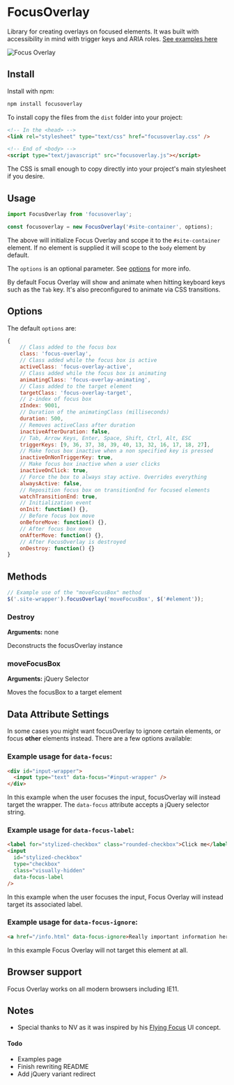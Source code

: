 # FocusOverlay

Library for creating overlays on focused elements. It was built with accessibility in mind with trigger keys and ARIA roles. [See examples here](https://mmahandev.github.io/FocusOverlay/)

![Focus Overlay](http://i.imgur.com/zMFb7m4.gif)

## Install

Install with npm:

```bash
npm install focusoverlay
```

To install copy the files from the `dist` folder into your project:

```html
<!-- In the <head> -->
<link rel="stylesheet" type="text/css" href="focusoverlay.css" />

<!-- End of <body> -->
<script type="text/javascript" src="focusoverlay.js"></script>
```

The CSS is small enough to copy directly into your project's main stylesheet if you desire.

## Usage

```js
import FocusOverlay from 'focusoverlay';

const focusoverlay = new FocusOverlay('#site-container', options);
```

The above will initialize Focus Overlay and scope it to the `#site-container` element. If no element is supplied it will scope to the `body` element by default.

The `options` is an optional parameter. See [options](#options) for more info.

By default Focus Overlay will show and animate when hitting keyboard keys such as the `Tab` key. It's also preconfigured to animate via CSS transitions.

## Options

The default `options` are:

```js
{
    // Class added to the focus box
    class: 'focus-overlay',
    // Class added while the focus box is active
    activeClass: 'focus-overlay-active',
    // Class added while the focus box is animating
    animatingClass: 'focus-overlay-animating',
    // Class added to the target element
    targetClass: 'focus-overlay-target',
    // z-index of focus box
    zIndex: 9001,
    // Duration of the animatingClass (milliseconds)
    duration: 500,
    // Removes activeClass after duration
    inactiveAfterDuration: false,
    // Tab, Arrow Keys, Enter, Space, Shift, Ctrl, Alt, ESC
    triggerKeys: [9, 36, 37, 38, 39, 40, 13, 32, 16, 17, 18, 27],
    // Make focus box inactive when a non specified key is pressed
    inactiveOnNonTriggerKey: true,
    // Make focus box inactive when a user clicks
    inactiveOnClick: true,
    // Force the box to always stay active. Overrides everything
    alwaysActive: false,
    // Reposition focus box on transitionEnd for focused elements
    watchTransitionEnd: true,
    // Initialization event
    onInit: function() {},
    // Before focus box move
    onBeforeMove: function() {},
    // After focus box move
    onAfterMove: function() {},
    // After FocusOverlay is destroyed
    onDestroy: function() {}
}
```

## Methods

```js
// Example use of the "moveFocusBox" method
$('.site-wrapper').focusOverlay('moveFocusBox', $('#element'));
```

### Destroy

**Arguments:** none

Deconstructs the focusOverlay instance

### moveFocusBox

**Arguments:** jQuery Selector

Moves the focusBox to a target element

## Data Attribute Settings

In some cases you might want focusOverlay to ignore certain elements, or focus **other** elements instead. There are a few options available:

### Example usage for `data-focus`:

```html
<div id="input-wrapper">
  <input type="text" data-focus="#input-wrapper" />
</div>
```

In this example when the user focuses the input, focusOverlay will instead target the wrapper. The `data-focus` attribute accepts a jQuery selector string.

### Example usage for `data-focus-label`:

```html
<label for="stylized-checkbox" class="rounded-checkbox">Click me</label>
<input
  id="stylized-checkbox"
  type="checkbox"
  class="visually-hidden"
  data-focus-label
/>
```

In this example when the user focuses the input, Focus Overlay will instead target its associated label.

### Example usage for `data-focus-ignore`:

```html
<a href="/info.html" data-focus-ignore>Really important information here!</a>
```

In this example Focus Overlay will not target this element at all.

## Browser support

Focus Overlay works on all modern browsers including IE11.

## Notes

- Special thanks to NV as it was inspired by his [Flying Focus](https://github.com/NV/flying-focus) UI concept.

#### Todo

- Examples page
- Finish rewriting README
- Add jQuery variant redirect
